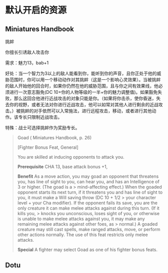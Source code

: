 # 默认开启的资源

## Miniatures Handbook
挑衅

你擅长引诱敌人攻击你

需求：魅力13，bab+1

好处：当一个智力为3以上的敌人能看到你，能听到你的声音，且你正处于他的威胁范围时，你可以用一个移动动作对其挑衅（这是一个影响心灵效果）。当被挑衅的敌人开始他的回合时，如果你仍然在他的威胁范围，且与你之间有效果线，他必须进行一次意志豁免(DC 10+你的人物等级的一半+你的魅力调整值)。如果豁免失败，那么这回合他进行近战攻击的对象只能是你。（如果将你击杀，使你昏迷，失去你的视野，或者无法对你进行近战攻击，他可以如常对其他人进行剩余的近战攻击。）被挑衅的对手依然可以入常施法，进行远程攻击，移动，或者进行其他动作。该专长只限制近战攻击。

特殊：战士可选择挑衅作为奖励专长。

> Goad
> ( Miniatures Handbook, p. 26)
>
> [Fighter Bonus Feat, General]
> 
> You are skilled at inducing opponents to attack you.
> 
> **Prerequisite**
> CHA 13, base attack bonus +1,
> 
> **Benefit**
> As a move action, you may goad an opponent that threatens you, has line of sight to you, can hear you, and has an Intelligence of 3 or higher. (The goad is a > mind-affecting effect.) When the goaded opponent starts its next turn, if it threatens you and has line of sight to you, it must make a Will saving throw (DC 10 + 1/2 > your character level + your Cha modifier). If the opponent fails its save, you are the only creature it can make melee attacks against during this turn. (If it kills you, > knocks you unconscious, loses sight of you, or otherwise is unable to make melee attacks against you, it may make any remaining melee attacks against other foes, as > normal.) A goaded creature may still cast spells, make ranged attacks, move, or perform other actions normally. The use of this feat restricts only melee attacks.
> 
> **Special**
> A fighter may select Goad as one of his fighter bonus feats.

## Dotu 
